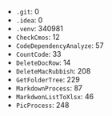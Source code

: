 - `.git`: 0
- `.idea`: 0
- `.venv`: 340981
- `CheckCmos`: 12
- `CodeDependencyAnalyze`: 57
- `CountCode`: 33
- `DeleteDocRow`: 14
- `DeleteMacRubbish`: 208
- `GetFolderTree`: 229
- `MarkdownProcess`: 87
- `MarkdwonListToXlsx`: 46
- `PicProcess`: 248